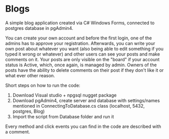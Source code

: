 # Blogs

A simple blog application created via C# Windows Forms, connected to postgres database in pgAdmin4.

You can create your own account and before the first login, one of the admins has to approve your registration. Afterwards, you can write your own post about whatever you want (also being able to edit something if you typed it wrong or whatever) and other users can see your posts and make comments on it. Your posts are only visible on the "board" if your account status is Active, which, once again, is managed by admin. Owners of the posts have the ability to delete comments on their post if they don't like it or what ever other reason.

Short steps on how to run the code:

1. Download Visual studio + npgsql nugget package
2. Download pgAdmin4, create server and database with settings/names mentioned in ConnectingToDatabase.cs class (localhost, 5432, postgres, Blog)
3. Import the script from Database folder and run it

Every method and click events you can find in the code are described with a comment.
